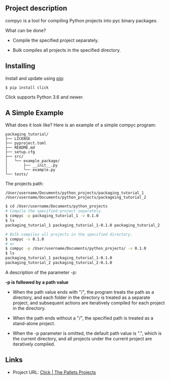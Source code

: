 ## Project description

compyc is a tool for compiling Python projects into pyc binary packages.

What can be done?

- Compile the specified project separately.

- Bulk compiles all projects in the specified directory.

## Installing

Install and update using [pip](https://pip.pypa.io/en/stable/quickstart/):

`$ pip install click`

Click supports Python 3.6 and newer.

## A Simple Example

What does it look like? Here is an example of a simple compyc program:

```
packaging_tutorial/
├── LICENSE
├── pyproject.toml
├── README.md
├── setup.cfg
├── src/
│   └── example_package/
│       ├── __init__.py
│       └── example.py
└── tests/
```

The projects path:

```
/User/username/Documents/python_projects/packaging_tutorial_1
/User/username/Documents/python_projects/packageing_tutorial_2
```

```bash
$ cd /User/username/Documents/python_projects
# Compile the specified project separately.
$ compyc -p packaging_tutorial_1 -v 0.1.0
$ ls
packaging_tutorial_1 packaging_tutorial_1-0.1.0 packaging_tutorial_2

# Bulk compiles all projects in the specified directory.
$ compyc -v 0.1.0
# or
$ compyc -p /User/username/Documents/python_projects/ -v 0.1.0
$ ls
packaging_tutorial_1 packaging_tutorial_1-0.1.0 
packaging_tutorial_2 packaging_tutorial_2-0.1.0
```

A description of the parameter -p:

**-p is followed by a path value**

- When the path value ends with "/", the program treats the path as a directory, and each folder in the directory is treated as a separate project, and subsequent actions are iteratively compiled for each project in the directory.

- When the path ends without a "/", the specified path is treated as a stand-alone project.

- When the -p parameter is omitted, the default path value is ".", which is the current directory, and all projects under the current project are iteratively compiled.



## Links

- Project URL: [Click | The Pallets Projects](https://github.com/gaofengg/compyc)

